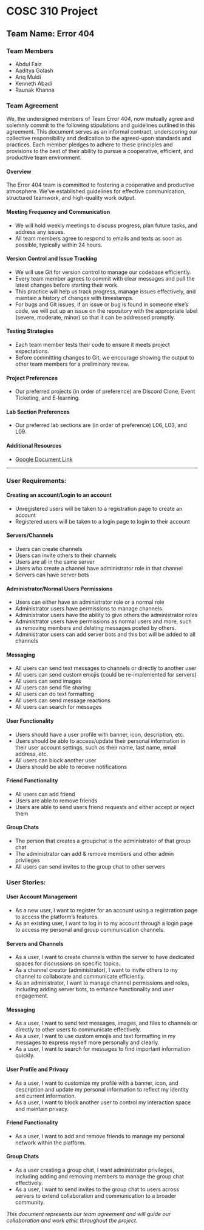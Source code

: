 # COSC 310 Project 

## Team Name: Error 404

### Team Members
- Abdul Faiz
- Aaditya Golash
- Ariq Muldi
- Kenneth Abadi
- Raunak Khanna

### Team Agreement
We, the undersigned members of Team Error 404, now mutually agree and solemnly commit to the following stipulations and guidelines outlined in this agreement. This document serves as an informal contract, underscoring our collective responsibility and dedication to the agreed-upon standards and practices. Each member pledges to adhere to these principles and provisions to the best of their ability to pursue a cooperative, efficient, and productive team environment.

#### Overview
The Error 404 team is committed to fostering a cooperative and productive atmosphere. We've established guidelines for effective communication, structured teamwork, and high-quality work output.

#### Meeting Frequency and Communication
- We will hold weekly meetings to discuss progress, plan future tasks, and address any issues.
- All team members agree to respond to emails and texts as soon as possible, typically within 24 hours.

#### Version Control and Issue Tracking
- We will use Git for version control to manage our codebase efficiently.
- Every team member agrees to commit with clear messages and pull the latest changes before starting their work.
- This practice will help us track progress, manage issues effectively, and maintain a history of changes with timestamps.
- For bugs and Git issues, if an issue or bug is found in someone else’s code, we will put up an issue on the repository with the appropriate label (severe, moderate, minor) so that it can be addressed promptly.

#### Testing Strategies
- Each team member tests their code to ensure it meets project expectations.
- Before committing changes to Git, we encourage showing the output to other team members for a preliminary review.

#### Project Preferences
- Our preferred projects (in order of preference) are Discord Clone, Event Ticketing, and E-learning.

#### Lab Section Preferences
- Our preferred lab sections are (in order of preference) L06, L03, and L09.

#### Additional Resources
- [Google Document Link](https://docs.google.com/document/d/1AyMeJwwUZeAwoGpBZNSOshI5_QVa-fb0eNSxW8xPxHw/edit?usp=sharing)

---
### User Requirements:

#### Creating an account/Login to an account
- Unregistered users will be taken to a registration page to create an account
- Registered users will be taken to a login page to login to their account

#### Servers/Channels
- Users can create channels
- Users can invite others to their channels
- Users are all in the same server
- Users who create a channel have administrator role in that channel
- Servers can have server bots

#### Administrator/Normal Users Permissions
- Users can either have an administrator role or a normal role
- Administrator users have permissions to manage channels
- Administrator users have the ability to give others the administrator roles
- Administrator users have permissions as normal users and more, such as removing members and deleting messages posted by others.
- Administrator users can add server bots and this bot will be added to all channels
 
#### Messaging
- All users can send text messages to channels or directly to another user 
- All users can send custom emojis (could be re-implemented for servers)
- All users can send images
- All users can send file sharing
- All users can do text formatting
- All users can send message reactions
- All users can search for messages

#### User Functionality
- Users should have a user profile with banner, icon, description, etc.
- Users should be able to access/update their personal information in their user account settings, such as their name, last name, email address, etc.
- All users can block another user
- Users should be able to receive notifications

#### Friend Functionality
- All users can add friend
- Users are able to remove friends
- Users are able to send users friend requests and either accept or reject them

#### Group Chats
- The person that creates a groupchat is the administrator of that group chat
- The administrator can add & remove members and other admin privileges
- All users can send invites to the group chat to other servers 

### User Stories:

#### User Account Management
- As a new user, I want to register for an account using a registration page to access the platform’s features.
- As an existing user, I want to log in to my account through a login page to access my personal and group communication channels.

#### Servers and Channels
- As a user, I want to create channels within the server to have dedicated spaces for discussions on specific topics.
- As a channel creator (administrator), I want to invite others to my channel to collaborate and communicate efficiently.
- As an administrator, I want to manage channel permissions and roles, including adding server bots, to enhance functionality and user engagement.

#### Messaging
- As a user, I want to send text messages, images, and files to channels or directly to other users to communicate effectively.
- As a user, I want to use custom emojis and text formatting in my messages to express myself more personally and clearly.
- As a user, I want to search for messages to find important information quickly.

#### User Profile and Privacy
- As a user, I want to customize my profile with a banner, icon, and description and update my personal information to reflect my identity and current information.
- As a user, I want to block another user to control my interaction space and maintain privacy.

#### Friend Functionality
- As a user, I want to add and remove friends to manage my personal network within the platform.

#### Group Chats
- As a user creating a group chat, I want administrator privileges, including adding and removing members to manage the group chat effectively.
- As a user, I want to send invites to the group chat to users across servers to extend collaboration and communication to a broader community.

*This document represents our team agreement and will guide our collaboration and work ethic throughout the project.*
